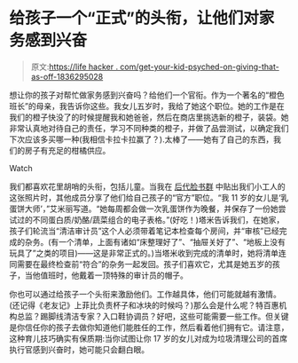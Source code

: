 # 给孩子一个“正式”的头衔，让他们对家务感到兴奋

> 原文:[https://life hacker . com/get-your-kid-psyched-on-giving-that-as-off-1836295028](https://lifehacker.com/get-your-kid-psyched-about-chores-by-giving-them-an-off-1836295028)

想让你的孩子对帮忙做家务感到兴奋吗？给他们一个官衔。作为一个著名的“橙色班长”的母亲，我告诉你这些。我女儿五岁时，我给了她这个职位。她的工作是在我们的橙子快没了的时候提醒我和她爸爸，然后在商店里挑选新的橙子，装袋。她非常认真地对待自己的责任，学习不同种类的橙子，并做了品尝测试，以确定我们下次应该多买哪一种(我相信卡拉卡拉赢了？).太棒了——她有了自己的东西，我们的房子有充足的柑橘供应。

Watch

我们都喜欢花里胡哨的头衔，包括儿童。当我在 [后代脸书群](https://www.facebook.com/groups/2018785615043946/) 中贴出我们小工人的这张照片时，其他成员分享了他们给自己孩子的“官方”职位。“我 11 岁的女儿是‘乳蛋饼大师’，”艾米丽写道。“她每周都会做一次乳蛋饼作为晚餐，并保存了一份她尝试过的不同蛋白质/奶酪/蔬菜组合的电子表格。”(好吃！)塔米告诉我们，在她家，孩子们轮流当“清洁审计员”这个人必须带着笔记本检查每个房间，并“审核”已经完成的杂务。(有一个清单，上面有诸如“床整理好了”、“抽屉关好了”、“地板上没有玩具了”之类的项目)——这是非常正式的。)当塔米收到完成的清单时，她将清单连同需要在最终检查前“符合”的杂务一起发回。孩子们喜欢它，尤其是她五岁的孩子，当他值班时，他戴着一顶特殊的审计员的帽子。

你也可以通过给孩子一个头衔来激励他们。工作越具体，他们可能就越有激情。(还记得《老友记》上菲比负责杯子和冰块的时候吗？)那么会是什么呢？特百惠机构总监？踢脚线清洁专家？入口鞋协调员？好吧，这些可能需要一些工作。但关键是你信任你的孩子去做你知道他们能胜任的工作，然后看着他们拥有它。请注意，这种育儿技巧确实有保质期:当你试图让你 17 岁的女儿对成为垃圾清理公司的首席执行官感到兴奋时，她可能只会翻白眼。